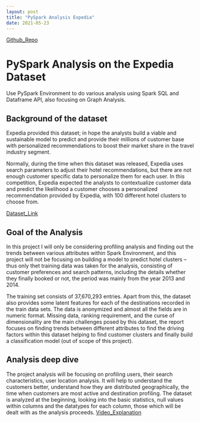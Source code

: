 ```yaml
---
layout: post
title: "PySpark Analysis Expedia"
date: 2021-05-23
---
```



[Github_Repo](https://github.com/ayan-ghosh103/Spark-Analysis.git)

# PySpark Analysis on the Expedia Dataset
Use PySpark Environment to do various analysis using Spark SQL and Dataframe API, also focusing on Graph Analysis.

## Background of the dataset
Expedia provided this dataset; in hope the analysts build a viable and sustainable model to predict and provide their millions of customer base with personalized recommendations to boost their market share in the travel industry segment.

Normally, during the time when this dataset was released, Expedia uses search parameters to adjust their hotel recommendations, but there are not enough customer specific data to personalize them for each user. In this competition, Expedia expected the analysts to contextualize customer data and predict the likelihood a customer chooses a personalized recommendation provided by Expedia, with 100 different hotel clusters to choose from.

[Dataset_Link](https://www.kaggle.com/c/expedia-hotel-recommendations/data)

## Goal of the Analysis
In this project I will only be considering profiling analysis and finding out the trends between various attributes within Spark Environment, and this project will not be focusing on building a model to predict hotel clusters – thus only thet training data was taken for the analysis, consisting of customer preferences and search patterns, including the details whether they finally booked or not, the period was mainly from the year 2013 and 2014.

The training set consists of 37,670,293 entries. Apart from this, the dataset also provides some latent features for each of the destinations recorded in the train data sets. The data is anonymized and almost all the fields are in numeric format. Missing data, ranking requirement, and the curse of dimensionality are the main challenges posed by this dataset, the report focuses on finding trends between different attributes to
find the driving factors within this dataset helping to find customer clusters and finally build a classification model (out of scope of this project).

## Analysis deep dive
The project analysis will be focusing on profiling users, their search characteristics, user location analysis. It will help to understand the customers better, understand how they are distributed geographically, the time when customers are most active and destination profiling. The dataset is analyzed at the beginning, looking into the basic statistics, null values within columns and the datatypes for each column, those which will be dealt with as the analysis proceeds.
[Video_Explanation](https://drive.google.com/file/d/1L42wepjZfFKKEbS9pVgUViS6wGSZp9hL/view?usp=sharing)
